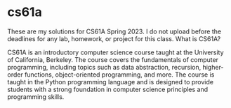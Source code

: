 # cs61a
These are my solutions for CS61A Spring 2023. I do not upload before the deadlines for any lab, homework, or project for this class.
What is CS61A?

CS61A is an introductory computer science course taught at the University of California, Berkeley. The course covers the fundamentals of computer programming, including topics such as data abstraction, recursion, higher-order functions, object-oriented programming, and more. The course is taught in the Python programming language and is designed to provide students with a strong foundation in computer science principles and programming skills.
